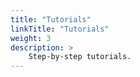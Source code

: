 ```yaml
---
title: "Tutorials"
linkTitle: "Tutorials"
weight: 3
description: >
    Step-by-step tutorials.
---
```


